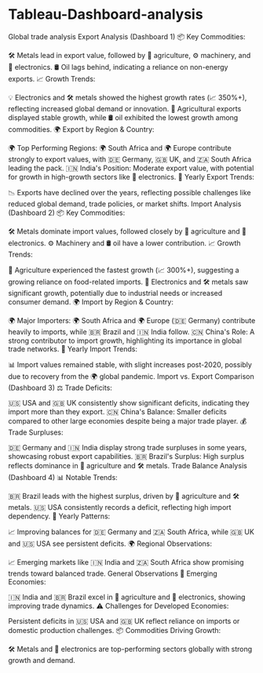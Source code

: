 # Tableau-Dashboard-analysis
Global trade analysis
Export Analysis (Dashboard 1)
📦 Key Commodities:

🛠️ Metals lead in export value, followed by 🌾 agriculture, ⚙️ machinery, and 📱 electronics.
🛢️ Oil lags behind, indicating a reliance on non-energy exports.
📈 Growth Trends:

💡 Electronics and 🛠️ metals showed the highest growth rates (📈 350%+), reflecting increased global demand or innovation.
🌾 Agricultural exports displayed stable growth, while 🛢️ oil exhibited the lowest growth among commodities.
🌍 Export by Region & Country:

🌍 Top Performing Regions: 🌍 South Africa and 🌍 Europe contribute strongly to export values, with 🇩🇪 Germany, 🇬🇧 UK, and 🇿🇦 South Africa leading the pack.
🇮🇳 India's Position: Moderate export value, with potential for growth in high-growth sectors like 📱 electronics.
📅 Yearly Export Trends:

📉 Exports have declined over the years, reflecting possible challenges like reduced global demand, trade policies, or market shifts.
Import Analysis (Dashboard 2)
📦 Key Commodities:

🛠️ Metals dominate import values, followed closely by 🌾 agriculture and 📱 electronics.
⚙️ Machinery and 🛢️ oil have a lower contribution.
📈 Growth Trends:

🌾 Agriculture experienced the fastest growth (📈 300%+), suggesting a growing reliance on food-related imports.
📱 Electronics and 🛠️ metals saw significant growth, potentially due to industrial needs or increased consumer demand.
🌍 Import by Region & Country:

🌍 Major Importers: 🌍 South Africa and 🌍 Europe (🇩🇪 Germany) contribute heavily to imports, while 🇧🇷 Brazil and 🇮🇳 India follow.
🇨🇳 China's Role: A strong contributor to import growth, highlighting its importance in global trade networks.
📅 Yearly Import Trends:

📊 Import values remained stable, with slight increases post-2020, possibly due to recovery from the 🌍 global pandemic.
Import vs. Export Comparison (Dashboard 3)
⚖️ Trade Deficits:

🇺🇸 USA and 🇬🇧 UK consistently show significant deficits, indicating they import more than they export.
🇨🇳 China's Balance: Smaller deficits compared to other large economies despite being a major trade player.
💰 Trade Surpluses:

🇩🇪 Germany and 🇮🇳 India display strong trade surpluses in some years, showcasing robust export capabilities.
🇧🇷 Brazil's Surplus: High surplus reflects dominance in 🌾 agriculture and 🛠️ metals.
Trade Balance Analysis (Dashboard 4)
📊 Notable Trends:

🇧🇷 Brazil leads with the highest surplus, driven by 🌾 agriculture and 🛠️ metals.
🇺🇸 USA consistently records a deficit, reflecting high import dependency.
📅 Yearly Patterns:

📈 Improving balances for 🇩🇪 Germany and 🇿🇦 South Africa, while 🇬🇧 UK and 🇺🇸 USA see persistent deficits.
🌍 Regional Observations:

📈 Emerging markets like 🇮🇳 India and 🇿🇦 South Africa show promising trends toward balanced trade.
General Observations
🌟 Emerging Economies:

🇮🇳 India and 🇧🇷 Brazil excel in 🌾 agriculture and 📱 electronics, showing improving trade dynamics.
⚠️ Challenges for Developed Economies:

Persistent deficits in 🇺🇸 USA and 🇬🇧 UK reflect reliance on imports or domestic production challenges.
📦 Commodities Driving Growth:

🛠️ Metals and 📱 electronics are top-performing sectors globally with strong growth and demand.
